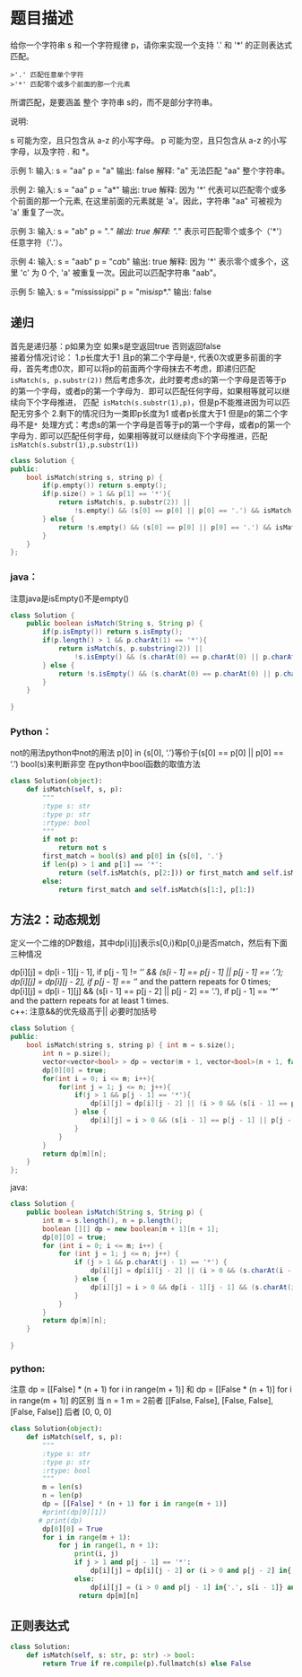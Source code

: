 题目描述
=======================================
给你一个字符串 s 和一个字符规律 p，请你来实现一个支持 '.' 和 '*' 的正则表达式匹配。

	>'.' 匹配任意单个字符
	>'*' 匹配零个或多个前面的那一个元素

所谓匹配，是要涵盖 整个 字符串 s的，而不是部分字符串。

说明:

  s 可能为空，且只包含从 a-z 的小写字母。
	p 可能为空，且只包含从 a-z 的小写字母，以及字符 . 和 *。

示例 1:
输入:
s = "aa"
p = "a"
输出: false
解释: "a" 无法匹配 "aa" 整个字符串。

示例 2:
输入:
s = "aa"
p = "a*"
输出: true
解释: 因为 '*' 代表可以匹配零个或多个前面的那一个元素, 在这里前面的元素就是 'a'。因此，字符串 "aa" 可被视为 'a' 重复了一次。

示例 3:
输入:
s = "ab"
p = ".*"
输出: true
解释: ".*" 表示可匹配零个或多个（'*'）任意字符（'.'）。

示例 4:
输入:
s = "aab"
p = "c*a*b"
输出: true
解释: 因为 '*' 表示零个或多个，这里 'c' 为 0 个, 'a' 被重复一次。因此可以匹配字符串 "aab"。

示例 5:
输入:
s = "mississippi"
p = "mis*is*p*."
输出: false

## 递归
首先是递归基：p如果为空 如果s是空返回true 否则返回false  
接着分情况讨论：
1.p长度大于1 且p的第二个字母是`*`, 代表0次或更多前面的字母，首先考虑0次，即可以将p的前面两个字母抹去不考虑，即递归匹配`isMatch(s, p.substr(2))` 
然后考虑多次，此时要考虑s的第一个字母是否等于p的第一个字母，或者p的第一个字母为`. `即可以匹配任何字母，如果相等就可以继续向下个字母推进，
匹配` isMatch(s.substr(1),p)`，但是p不能推进因为可以匹配无穷多个
2.剩下的情况归为一类即p长度为1 或者p长度大于1 但是p的第二个字母不是`* `处理方式：考虑s的第一个字母是否等于p的第一个字母，或者p的第一个字母为`.`
即可以匹配任何字母，如果相等就可以继续向下个字母推进，匹配`isMatch(s.substr(1),p.substr(1))`
```cpp
class Solution {
public:
    bool isMatch(string s, string p) {
        if(p.empty()) return s.empty();
        if(p.size() > 1 && p[1] == '*'){
            return isMatch(s, p.substr(2)) || 
                !s.empty() && (s[0] == p[0] || p[0] == '.') && isMatch(s.substr(1),p);
        } else {
            return !s.empty() && (s[0] == p[0] || p[0] == '.') && isMatch(s.substr(1),p.substr(1));
        }
    }
};
```
### java：
注意java是isEmpty()不是empty()
```java
class Solution {
    public boolean isMatch(String s, String p) {
        if(p.isEmpty()) return s.isEmpty();
        if(p.length() > 1 && p.charAt(1) == '*'){
            return isMatch(s, p.substring(2)) || 
                !s.isEmpty() && (s.charAt(0) == p.charAt(0) || p.charAt(0) == '.') && isMatch(s.substring(1),p);
        } else {
            return !s.isEmpty() && (s.charAt(0) == p.charAt(0) || p.charAt(0) == '.') && isMatch(s.substring(1),p.substring(1));
        }
    }
    
}
```
### Python：
not的用法python中not的用法
p[0] in {s[0], ‘.’}等价于(s[0] == p[0] || p[0] == ‘.’)
bool(s)来判断非空 在python中bool函数的取值方法
```python
class Solution(object):
    def isMatch(self, s, p):
        """
        :type s: str
        :type p: str
        :rtype: bool
        """
        if not p:
            return not s
        first_match = bool(s) and p[0] in {s[0], '.'}
        if len(p) > 1 and p[1] == '*':
            return (self.isMatch(s, p[2:])) or first_match and self.isMatch(s[1:], p)
        else:
            return first_match and self.isMatch(s[1:], p[1:])
 ```           
   
## 方法2：动态规划
定义一个二维的DP数组，其中dp[i][j]表示s[0,i)和p[0,j)是否match，然后有下面三种情况

dp[i][j] = dp[i - 1][j - 1], if p[j - 1] != ‘*’ && (s[i - 1] == p[j - 1] || p[j - 1] == ‘.’);  
dp[i][j] = dp[i][j - 2], if p[j - 1] == ‘*’ and the pattern repeats for 0 times;  
dp[i][j] = dp[i - 1][j] && (s[i - 1] == p[j - 2] || p[j - 2] == ‘.’), if p[j - 1] == ‘*’ and the pattern repeats for at least 1 times.  
c++:
注意&&的优先级高于|| 必要时加括号
```cpp
class Solution {
public:
    bool isMatch(string s, string p) { int m = s.size();
        int n = p.size();
        vector<vector<bool> > dp = vector(m + 1, vector<bool>(n + 1, false));
        dp[0][0] = true;
        for(int i = 0; i <= m; i++){
            for(int j = 1; j <= n; j++){
                if(j > 1 && p[j - 1] == '*'){
                    dp[i][j] = dp[i][j - 2] || (i > 0 && (s[i - 1] == p[j - 2] || p[j - 2] == '.') )&& dp[i -1][j];
                } else {
                    dp[i][j] = i > 0 && (s[i - 1] == p[j - 1] || p[j - 1] == '.') && dp[i -1][j - 1];
                }
            }
        }
        return dp[m][n];  
    }
};
```	
java:
```java
class Solution {
    public boolean isMatch(String s, String p) {
        int m = s.length(), n = p.length();
        boolean [][] dp = new boolean[m + 1][n + 1];
        dp[0][0] = true;
        for (int i = 0; i <= m; i++) {
            for (int j = 1; j <= n; j++) {
                if (j > 1 && p.charAt(j - 1) == '*') {
                    dp[i][j] = dp[i][j - 2] || (i > 0 && (s.charAt(i - 1) == p.charAt(j - 2) || p.charAt(j - 2) == '.') && dp[i - 1][j]);
                } else {
                    dp[i][j] = i > 0 && dp[i - 1][j - 1] && (s.charAt(i - 1) == p.charAt(j - 1) || p.charAt(j - 1) == '.');
                }
            }
        }
        return dp[m][n];
    }
    
}
```
### python:
注意
dp = [[False] * (n + 1) for i in range(m + 1)]
和
dp = [[False * (n + 1)]  for i in range(m + 1)] 的区别
当 n = 1 m = 2前者
[[False, False], [False, False], [False, False]]
后者
[0, 0, 0]
```python
class Solution(object):
    def isMatch(self, s, p):
        """
        :type s: str
        :type p: str
        :rtype: bool
        """
        m = len(s)
        n = len(p)
        dp = [[False] * (n + 1) for i in range(m + 1)]
        #print(dp[0][1])
       # print(dp)
        dp[0][0] = True
        for i in range(m + 1):
            for j in range(1, n + 1):
                print(i, j)
                if j > 1 and p[j - 1] == '*':
                    dp[i][j] = dp[i][j - 2] or (i > 0 and p[j - 2] in{'.', s[i - 1]}) and dp[i -1][j]
                else:
                    dp[i][j] = (i > 0 and p[j - 1] in{'.', s[i - 1]} and dp[i -1][j - 1])
                 return dp[m][n]
```
## 正则表达式
```python
class Solution:
    def isMatch(self, s: str, p: str) -> bool:
        return True if re.compile(p).fullmatch(s) else False
```	


